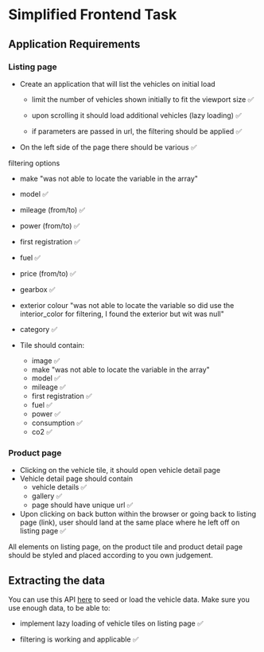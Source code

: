 # Simplified Frontend Task

## Application Requirements

### Listing page

- Create an application that will list the vehicles on initial load

  - limit the number of vehicles shown initially to fit the viewport size ✅

  - upon scrolling it should load additional vehicles (lazy loading) ✅

  - if parameters are passed in url, the filtering should be applied ✅

- On the left side of the page there should be various ✅

filtering options

- make "was not able to locate the variable in the array"
- model ✅
- mileage (from/to) ✅
- power (from/to) ✅
- first registration ✅
- fuel ✅
- price (from/to) ✅
- gearbox ✅
- exterior colour "was not able to locate the variable so did use the interior_color for filtering, I found the exterior but wit was null"
- category ✅

- Tile should contain:
  - image ✅
  - make "was not able to locate the variable in the array"
  - model ✅
  - mileage ✅
  - first registration ✅
  - fuel ✅
  - power ✅
  - consumption ✅
  - co2 ✅

### Product page

- Clicking on the vehicle tile, it should open vehicle detail page
- Vehicle detail page should contain
  - vehicle details ✅
  - gallery ✅
  - page should have unique url ✅
- Upon clicking on back button within the browser or going back to listing page (link), user should land at the same place where he left off on listing page ✅

All elements on listing page, on the product tile and product detail page should be styled and placed according to you own judgement.

## Extracting the data

You can use this API [here](https://run.mocky.io/v3/e7d5a5aa-8bdf-4a36-b6ab-134c08df916b) to seed or load the vehicle data. Make sure you use enough data, to be able to:

- implement lazy loading of vehicle tiles on listing page ✅

- filtering is working and applicable ✅

